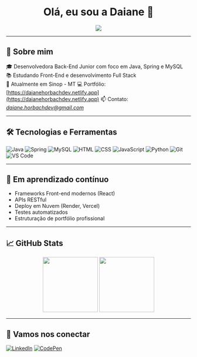 <h1 align="center">Olá, eu sou a Daiane 👋</h1>

<p align="center">
  <img src="https://readme-typing-svg.herokuapp.com/?color=#a3618a&size=22&center=true&vCenter=true&width=500&lines=Desenvolvedora+Back-end+Java;Estudante+de+Full+Stack;Apaixonada+por+tecnologia+e+aprendizado!" />
</p>

---

## 🚀 Sobre mim

🎓 Desenvolvedora Back-End Junior com foco em Java, Spring e MySQL  
📚 Estudando Front-End e desenvolvimento Full Stack  
📍 Atualmente em Sinop - MT 
💻 Portfólio: [https://daianehorbachdev.netlify.app](https://daianehorbachdev.netlify.app)
📫 Contato: *daiane.horbachdev@gmail.com*

---

## 🛠️ Tecnologias e Ferramentas

![Java](https://img.shields.io/badge/Java-ED8B00?style=for-the-badge&logo=java&logoColor=white)
![Spring](https://img.shields.io/badge/Spring-6DB33F?style=for-the-badge&logo=spring&logoColor=white)
![MySQL](https://img.shields.io/badge/MySQL-00758F?style=for-the-badge&logo=mysql&logoColor=white)
![HTML](https://img.shields.io/badge/HTML5-E34F26?style=for-the-badge&logo=html5&logoColor=white)
![CSS](https://img.shields.io/badge/CSS3-1572B6?style=for-the-badge&logo=css3&logoColor=white)
![JavaScript](https://img.shields.io/badge/JavaScript-F7DF1E?style=for-the-badge&logo=javascript&logoColor=black)
![Python](https://img.shields.io/badge/Python-3776AB?style=for-the-badge&logo=python&logoColor=white)
![Git](https://img.shields.io/badge/Git-F05032?style=for-the-badge&logo=git&logoColor=white)
![VS Code](https://img.shields.io/badge/VSCode-007ACC?style=for-the-badge&logo=visual-studio-code&logoColor=white)

---

## 🌱 Em aprendizado contínuo

- Frameworks Front-end modernos (React)
- APIs RESTful
- Deploy em Nuvem (Render, Vercel)
- Testes automatizados
- Estruturação de portfólio profissional

---

## 📈 GitHub Stats

<div align="center">
  <img height="150em" src="https://github-readme-streak-stats.herokuapp.com/?user=daianemh&theme=tokyonight&hide_border=false" />
  <img height="150em" src="https://github-readme-stats.vercel.app/api/top-langs/?username=daianemh&layout=compact&langs_count=7&theme=tokyonight"/>
</div>

---

## 🔗 Vamos nos conectar

[![LinkedIn](https://img.shields.io/badge/LinkedIn-blue?style=for-the-badge&logo=linkedin&logoColor=white)](https://www.linkedin.com/in/daiane-moreira-horbach/)
[![CodePen](https://img.shields.io/badge/CodePen-black?style=for-the-badge&logo=codepen&logoColor=white)](https://codepen.io/daianemh)
